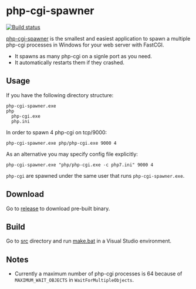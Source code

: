 # php-cgi-spawner
[![Build status](https://ci.appveyor.com/api/projects/status/6f2rqvltmp9ax4nd?svg=true)](https://ci.appveyor.com/project/deemru/php-cgi-spawner)

[php-cgi-spawner](https://github.com/deemru/php-cgi-spawner) is the smallest and easiest application to spawn a multiple php-cgi processes in Windows for your web server with FastCGI.

- It spawns as many php-cgi on a signle port as you need.
- It automatically restarts them if they crashed.

## Usage

If you have the following directory structure:

```
php-cgi-spawner.exe
php
  php-cgi.exe
  php.ini
```

In order to spawn 4 php-cgi on tcp/9000:

```
php-cgi-spawner.exe php/php-cgi.exe 9000 4
```

As an alternative you may specify config file explicitly:

```
php-cgi-spawner.exe "php/php-cgi.exe -c php7.ini" 9000 4
```

`php-cgi` are spawned under the same user that runs `php-cgi-spawner.exe`.

## Download

Go to [release](https://github.com/deemru/php-cgi-spawner/releases/latest) to download pre-built binary.

## Build

Go to [src](src) directory and run [make.bat](src/make.bat) in a Visual Studio environment.

## Notes

- Currently a maximum number of php-cgi processes is 64 because of `MAXIMUM_WAIT_OBJECTS` in `WaitForMultipleObjects`.

